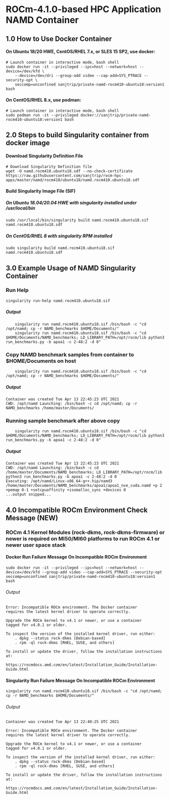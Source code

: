 # ROCm-4.1.0-based HPC Application NAMD Container

## 1.0 How to Use Docker Container

#### On Ubuntu 18/20 HWE, CentOS/RHEL 7.x, or SLES 15 SP2, use docker:
```
# Launch container in interactive mode, bash shell
sudo docker run -it --privileged --ipc=host --network=host --device=/dev/kfd \
	--device=/dev/dri --group-add video --cap-add=SYS_PTRACE --security-opt \
	seccomp=unconfined sanjtrip/private-namd-rocm410-ubuntu18:version1 bash
```
#### On CentOS/RHEL 8.x, use podman:
```
# Launch container in interactive mode, bash shell
sudo podman run -it --privileged docker://sanjtrip/private-namd-rocm410-ubuntu18:version1 bash
```

## 2.0 Steps to build Singularity container from docker image
#### Download Singularity Definition File
```
# Download Singularity Definition file
wget -O namd.rocm410.ubuntu18.sdf --no-check-certificate https://raw.githubusercontent.com/sanjtrip/rocm-hpc-apps/master/namd/rocm410/ubuntu18/namd.rocm410.ubuntu18.sdf
```
#### Build Singularity Image File (SIF)
##### On Ubuntu 18.04/20.04 HWE with singularity installed under /usr/local/bin
```
sudo /usr/local/bin/singularity build namd.rocm410.ubuntu18.sif namd.rocm410.ubuntu18.sdf
```
##### On CentOS/RHEL 8 with singularity RPM installed
```
sudo singularity build namd.rocm410.ubuntu18.sif namd.rocm410.ubuntu18.sdf
```

## 3.0 Example Usage of NAMD Singularity Container
### Run Help
```
singularity run-help namd.rocm410.ubuntu18.sif
```
##### Output
```
    singularity run namd.rocm410.ubuntu18.sif /bin/bash -c "cd /opt/namd; cp -r NAMD_benchmarks $HOME/Documents/"
    singularity run namd.rocm410.ubuntu18.sif /bin/bash -c "cd $HOME/Documents/NAMD_benchmarks; LD_LIBRARY_PATH=/opt/rocm/lib python3 run_benchmarks.py -b apoa1 -c 2-48:2 -d 0"
```

### Copy NAMD benchmark samples from container to $HOME/Documents on host
```
    singularity run namd.rocm410.ubuntu18.sif /bin/bash -c "cd /opt/namd; cp -r NAMD_benchmarks $HOME/Documents/"
```
##### Output
```
Container was created Tue Apr 13 22:45:23 UTC 2021
CWD: /opt/namd Launching: /bin/bash -c cd /opt/namd; cp -r NAMD_benchmarks /home/master/Documents/
```

### Running sample benchmark after above copy
```
    singularity run namd.rocm410.ubuntu18.sif /bin/bash -c "cd $HOME/Documents/NAMD_benchmarks; LD_LIBRARY_PATH=/opt/rocm/lib python3 run_benchmarks.py -b apoa1 -c 2-48:2 -d 0"
```
##### Output
```
Container was created Tue Apr 13 22:45:23 UTC 2021
CWD: /opt/namd Launching: /bin/bash -c cd /home/master/Documents/NAMD_benchmarks; LD_LIBRARY_PATH=/opt/rocm/lib python3 run_benchmarks.py -b apoa1 -c 2-48:2 -d 0
Executing: /opt/namd/Linux-x86_64-g++.hip/namd3 /home/master/Documents/NAMD_benchmarks/apoa1/apoa1_nve_cuda.namd +p 2 +pemap 0-1 +setcpuaffinity +isomalloc_sync +devices 0
...output snipped...
```

## 4.0 Incompatible ROCm Environment Check Message (NEW)
### ROCm 4.1 Kernel Modules (rock-dkms, rock-dkms-firmware) or newer is required on MI50/MI60 platforms to run ROCm 4.1 or newer user space stack 


#### Docker Run Failure Message On Incompatible ROCm Environment
```
sudo docker run -it --privileged --ipc=host --network=host --device=/dev/kfd --group-add video --cap-add=SYS_PTRACE --security-opt  seccomp=unconfined sanjtrip/private-namd-rocm410-ubuntu18:version1 bash
```
###### Output
```
Error: Incompatible ROCm environment. The Docker container
requires the latest kernel driver to operate correctly.

Upgrade the ROCm kernel to v4.1 or newer, or use a container
tagged for v4.0.1 or older.

To inspect the version of the installed kernel driver, run either:
    . dpkg --status rock-dkms [Debian-based]
    . rpm -ql rock-dkms [RHEL, SUSE, and others]

To install or update the driver, follow the installation instructions at:
    https://rocmdocs.amd.com/en/latest/Installation_Guide/Installation-Guide.html
```


#### Singularity Run Failure Message On Incompatible ROCm Environment
```
singularity run namd.rocm410.ubuntu18.sif /bin/bash -c "cd /opt/namd; cp -r NAMD_benchmarks $HOME/Documents/"
```
###### Output
```
Container was created Tue Apr 13 22:40:25 UTC 2021

Error: Incompatible ROCm environment. The Docker container
requires the latest kernel driver to operate correctly.

Upgrade the ROCm kernel to v4.1 or newer, or use a container
tagged for v4.0.1 or older.

To inspect the version of the installed kernel driver, run either:
    . dpkg --status rock-dkms [Debian-based]
    . rpm -ql rock-dkms [RHEL, SUSE, and others]

To install or update the driver, follow the installation instructions at:
    https://rocmdocs.amd.com/en/latest/Installation_Guide/Installation-Guide.html
```
